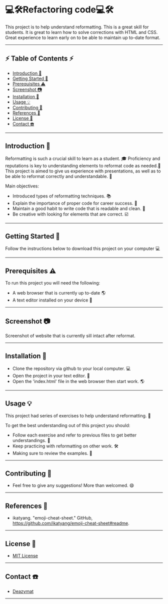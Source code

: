 # 💻🛠️Refactoring code💻🛠️

This project is to help understand reformatting. This is a great skill for students. It is great to learn how to solve corrections with HTML and CSS. Great experience to learn early on to be able to maintain up to-date format.

---

## ⚡ Table of Contents ⚡

- [Introduction 🚀](#introduction-🚀)
- [Getting Started 📢](#getting-started-📢)
- [Prerequisites ⚠️](#prerequisites-⚠️)
- [Screenshot 📷](#screenshot-📷)
- [Installation 🔧](#installation-🔧)
- [Usage 💡](#usage-💡)
- [Contributing 🤝](#contributing-🤝)
- [References 💪](#references-💪)
- [License 🔐](#license-🔐)
- [Contact ☎️](#contact-☎️)

---

## Introduction 🚀

Reformatting is such a crucial skill to learn as a student. 🎓 Proficiency and reputations is key to understanding elements to reformat code as needed.🤝This project is aimed to give us experience with presentations, as well as to be able to reformat correctly and understandable. 🧠

Main objectives:

- Introduced types of reformatting techniques. 📚
- Explain the importance of proper code for career success. 💼
- Maintain a good habit to write code that is readable and clean. 🧠
- Be creative with looking for elements that are correct. ☑️

---

## Getting Started 📢

Follow the instructions below to download this project on your computer 💻

---

## Prerequisites ⚠️

To run this project you will need the following:

- A web browser that is currently up to-date 🌎
- A text editor installed on your device 📃

---

## Screenshot 📷

Screenshot of website that is currently sill intact after reformat.

---

## Installation 🔧

- Clone the repository via github to your local computer. 💻
- Open the project in your text editor. 📃
- Open the 'index.html' file in the web browser then start work. 🌎

---

## Usage 💡

This project had series of exercises to help understand reformatting. 🧠

To get the best understanding out of this project you should:

- Follow each exercise and refer to previous files to get better understandings. 📖
- Keep practicing with reformatting on other work. 🛠️
- Making sure to review the examples. 👀

---

## Contributing 🤝

- Feel free to give any suggestions! More than welcomed. 😄

---

## References 💪

- ikatyang. "emoji-cheat-sheet." GitHub, https://github.com/ikatyang/emoji-cheat-sheet#readme.

---

## License 🔐

- [MIT License](LICENSE.md)

---

## Contact ☎️

- [Deazymat](https://github.com/Deazymat/Debugging-1)

---